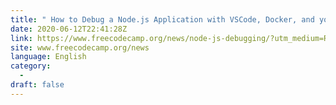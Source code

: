 ```yaml
---
title: " How to Debug a Node.js Application with VSCode, Docker, and your Terminal "
date: 2020-06-12T22:41:28Z
link: https://www.freecodecamp.org/news/node-js-debugging/?utm_medium=RSS&utm_source=news.12bit.vn
site: www.freecodecamp.org/news
language: English
category:
  -   
draft: false
---
```

